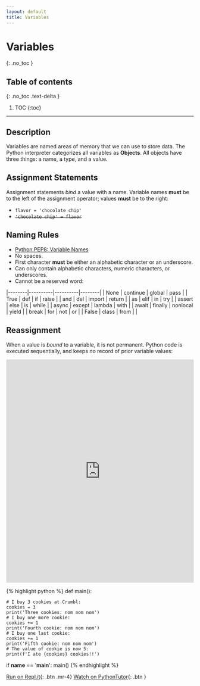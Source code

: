 ```yaml
---
layout: default
title: Variables
---
```

# Variables
{: .no_toc }
## Table of contents
{: .no_toc .text-delta }

1. TOC
{:toc}

---

## Description
Variables are named areas of memory that we can use to store data. The Python interpreter categorizes all variables as **Objects**. All objects have three things: a name, a type, and a value.


## Assignment Statements
Assignment statements *bind* a value with a name. Variable names **must** be to the left of the assignment operator; values **must** be to the right:
- ```flavor = 'chocolate chip'```
- ~~```'chocolate chip' = flavor```~~

## Naming Rules
- [Python PEP8: Variable Names](https://www.python.org/dev/peps/pep-0008/#function-and-variable-names)
- No spaces.
- First character **must** be either an alphabetic character or an underscore.
- Can only contain alphabetic characters, numeric characters, or underscores.
- Cannot be a reserved word:

|--------|----------|----------|--------|
| None   | continue | global   | pass   |
| True   | def      | if       | raise  |
| and    | del      | import   | return |
| as     | elif     | in       | try    |
| assert | else     | is       | while  |
| async  | except   | lambda   | with   |
| await  | finally  | nonlocal | yield  |
| break  | for      | not      | or     |
| False  | class    | from     |        |

## Reassignment
When a value is *bound* to a variable, it is not permanent. Python code is executed sequentially, and keeps no record of prior variable values:

<iframe src="https://trinket.io/embed/python/caaba677fb" width="100%" height="600" frameborder="0" marginwidth="0" marginheight="0" allowfullscreen></iframe>

{% highlight python %}
def main():

    # I buy 3 cookies at Crumbl:
    cookies = 3
    print('Three cookies: nom nom nom')
    # I buy one more cookie:
    cookies += 1
    print('Fourth cookie: nom nom nom')
    # I buy one last cookie:
    cookies += 1
    print('Fifth cookie: nom nom nom')
    # The value of cookie is now 5:
    print(f'I ate {cookies} cookies!!')

if __name__ == '__main__':
    main()
{% endhighlight %}

[Run on Repl.it](https://repl.it/@bianca_ruiz/variables#main.py){: .btn .mr-4}
[Watch on PythonTutor](http://www.pythontutor.com/visualize.html#code=def%20main%28%29%3A%0A%0A%20%20%20%20%23%20I%20buy%203%20cookies%20at%20Crumbl%3A%0A%20%20%20%20cookies%20%3D%203%0A%20%20%20%20print%28'Three%20cookies%3A%20nom%20nom%20nom'%29%0A%20%20%20%20%23%20I%20buy%20one%20more%20cookie%3A%0A%20%20%20%20cookies%20%2B%3D%201%0A%20%20%20%20print%28'Fourth%20cookie%3A%20nom%20nom%20nom'%29%0A%20%20%20%20%23%20I%20buy%20one%20last%20cookie%3A%0A%20%20%20%20cookies%20%2B%3D%201%0A%20%20%20%20print%28'Fifth%20cookie%3A%20nom%20nom%20nom'%29%0A%20%20%20%20%23%20The%20value%20of%20cookie%20is%20now%205%3A%0A%20%20%20%20print%28f'I%20ate%20%7Bcookies%7D%20cookies!!'%29%0A%0Aif%20__name__%20%3D%3D%20'__main__'%3A%0A%20%20%20%20main%28%29&cumulative=false&curInstr=0&heapPrimitives=nevernest&mode=display&origin=opt-frontend.js&py=3&rawInputLstJSON=%5B%5D&textReferences=false){: .btn }
